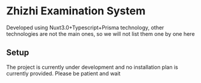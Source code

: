 # Zhizhi Examination System

Developed using Nuxt3.0+Typescript+Prisma technology, other technologies are not the main ones, so we will not list them one by one here

## Setup

The project is currently under development and no installation plan is currently provided. Please be patient and wait